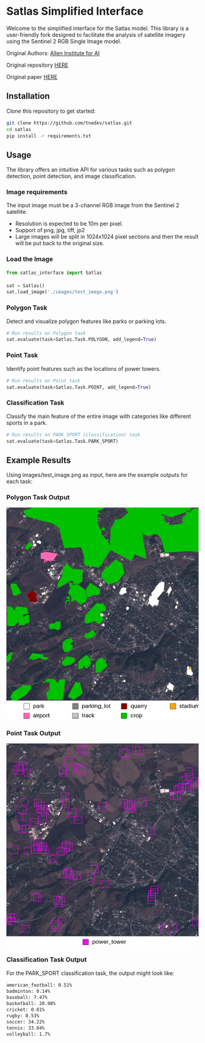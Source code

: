 # Satlas Simplified Interface

Welcome to the simplified interface for the Satlas model. This library is a user-friendly fork designed to facilitate the analysis of satellite imagery using the Sentinel 2 RGB Single Image model. 

Original Authors: [Allen Institute for AI](https://satlas.allen.ai/)

Original repository [HERE](https://github.com/allenai/satlas)

Original paper [HERE](https://arxiv.org/abs/2211.15660)

## Installation

Clone this repository to get started:

```bash
git clone https://github.com/tnedev/satlas.git
cd satlas
pip install -r requirements.txt
```

## Usage
The library offers an intuitive API for various tasks such as polygon detection, point detection, and image classification.

### Image requirements
The input image must be a 3-channel RGB image from the Sentinel 2 satellite.
* Resolution is expected to be 10m per pixel.
* Support of png, jpg, tiff, jp2
* Large images will be split in 1024x1024 pixel sections and then the result will be put back to the original size.

### Load the Image
```python
from satlas_interface import Satlas

sat = Satlas()
sat.load_image('./images/test_image.png')
```

### Polygon Task
Detect and visualize polygon features like parks or parking lots.

```python
# Run results on Polygon task
sat.evaluate(task=Satlas.Task.POLYGON, add_legend=True)
```

### Point Task
Identify point features such as the locations of power towers.

```python
# Run results on Point task
sat.evaluate(task=Satlas.Task.POINT, add_legend=True)
```

### Classification Task
Classify the main feature of the entire image with categories like different sports in a park.

```python
# Run results on PARK_SPORT (classification) task
sat.evaluate(task=Satlas.Task.PARK_SPORT)
```

## Example Results
Using images/test_image.png as input, here are the example outputs for each task:

### Polygon Task Output
![Polygon output](images/test_polygon_out.png)

### Point Task Output
![Point output](images/test_point_out.png)

### Classification Task Output
For the PARK_SPORT classification task, the output might look like:

```commandline
american_football: 0.51%
badminton: 0.14%
baseball: 7.47%
basketball: 20.98%
cricket: 0.81%
rugby: 0.53%
soccer: 34.22%
tennis: 33.64%
volleyball: 1.7%
```


